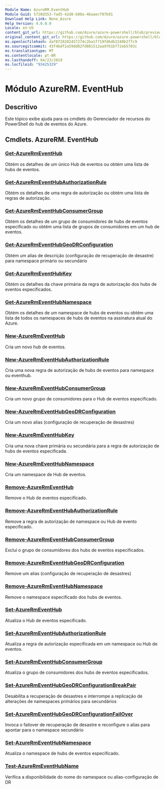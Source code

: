 ```yaml
---
Module Name: AzureRM.EventHub
Module Guid: 5728d353-7ad5-42d8-b00a-46aaecf07b91
Download Help Link: None_Azure
Help Version: 4.0.0.0
Locale: en-US
content_git_url: https://github.com/Azure/azure-powershell/blob/preview/src/ResourceManager/EventHub/Commands.EventHub/help/AzureRM.EventHub.md
original_content_git_url: https://github.com/Azure/azure-powershell/blob/preview/src/ResourceManager/EventHub/Commands.EventHub/help/AzureRM.EventHub.md
ms.openlocfilehash: daf8728282457274c2ba1f719fd6db2240b277c9
ms.sourcegitcommit: 43f4bdf2a59dd82fd881512aa9761bf72eb5703c
ms.translationtype: MT
ms.contentlocale: pt-BR
ms.lasthandoff: 04/23/2019
ms.locfileid: "93425329"
---
```

# Módulo AzureRM. EventHub
## Descritivo
Este tópico exibe ajuda para os cmdlets do Gerenciador de recursos do PowerShell do hub de eventos do Azure.

## Cmdlets. AzureRM. EventHub
### [Get-AzureRmEventHub](Get-AzureRmEventHub.md)
Obtém os detalhes de um único Hub de eventos ou obtém uma lista de hubs de eventos.

### [Get-AzureRmEventHubAuthorizationRule](Get-AzureRmEventHubAuthorizationRule.md)
Obtém os detalhes de uma regra de autorização ou obtém uma lista de regras de autorização.

### [Get-AzureRmEventHubConsumerGroup](Get-AzureRmEventHubConsumerGroup.md)
Obtém os detalhes de um grupo de consumidores de hubs de eventos especificado ou obtém uma lista de grupos de consumidores em um hub de eventos.

### [Get-AzureRmEventHubGeoDRConfiguration](Get-AzureRmEventHubGeoDRConfiguration.md)
Obtém um alias de descrição (configuração de recuperação de desastre) para namespace primário ou secundário

### [Get-AzureRmEventHubKey](Get-AzureRmEventHubKey.md)
Obtém os detalhes da chave primária da regra de autorização dos hubs de eventos especificados.

### [Get-AzureRmEventHubNamespace](Get-AzureRmEventHubNamespace.md)
Obtém os detalhes de um namespace de hubs de eventos ou obtém uma lista de todos os namespaces de hubs de eventos na assinatura atual do Azure.

### [New-AzureRmEventHub](New-AzureRmEventHub.md)
Cria um novo hub de eventos.

### [New-AzureRmEventHubAuthorizationRule](New-AzureRmEventHubAuthorizationRule.md)
Cria uma nova regra de autorização de hubs de eventos para namespace ou eventhub.

### [New-AzureRmEventHubConsumerGroup](New-AzureRmEventHubConsumerGroup.md)
Cria um novo grupo de consumidores para o Hub de eventos especificado.

### [New-AzureRmEventHubGeoDRConfiguration](New-AzureRmEventHubGeoDRConfiguration.md)
Cria um novo alias (configuração de recuperação de desastres)

### [New-AzureRmEventHubKey](New-AzureRmEventHubKey.md)
Cria uma nova chave primária ou secundária para a regra de autorização de hubs de eventos especificada.

### [New-AzureRmEventHubNamespace](New-AzureRmEventHubNamespace.md)
Cria um namespace de Hub de eventos.

### [Remove-AzureRmEventHub](Remove-AzureRmEventHub.md)
Remove o Hub de eventos especificado.

### [Remove-AzureRmEventHubAuthorizationRule](Remove-AzureRmEventHubAuthorizationRule.md)
Remove a regra de autorização de namespace ou Hub de evento especificado.

### [Remove-AzureRmEventHubConsumerGroup](Remove-AzureRmEventHubConsumerGroup.md)
Exclui o grupo de consumidores dos hubs de eventos especificados.

### [Remove-AzureRmEventHubGeoDRConfiguration](Remove-AzureRmEventHubGeoDRConfiguration.md)
Remove um alias (configuração de recuperação de desastres)

### [Remove-AzureRmEventHubNamespace](Remove-AzureRmEventHubNamespace.md)
Remove o namespace especificado dos hubs de eventos.

### [Set-AzureRmEventHub](Set-AzureRmEventHub.md)
Atualiza o Hub de eventos especificado.

### [Set-AzureRmEventHubAuthorizationRule](Set-AzureRmEventHubAuthorizationRule.md)
Atualiza a regra de autorização especificada em um namespace ou Hub de eventos.

### [Set-AzureRmEventHubConsumerGroup](Set-AzureRmEventHubConsumerGroup.md)
Atualiza o grupo de consumidores dos hubs de eventos especificados.

### [Set-AzureRmEventHubGeoDRConfigurationBreakPair](Set-AzureRmEventHubGeoDRConfigurationBreakPair.md)
Desabilita a recuperação de desastres e interrompe a replicação de alterações de namespaces primários para secundários

### [Set-AzureRmEventHubGeoDRConfigurationFailOver](Set-AzureRmEventHubGeoDRConfigurationFailOver.md)
Invoca o failover de recuperação de desastre e reconfigure o alias para apontar para o namespace secundário

### [Set-AzureRmEventHubNamespace](Set-AzureRmEventHubNamespace.md)
Atualiza o namespace de hubs de eventos especificado.

### [Test-AzureRmEventHubName](Test-AzureRmEventHubName.md)
Verifica a disponibilidade do nome do namespace ou alias-configuração de DR
